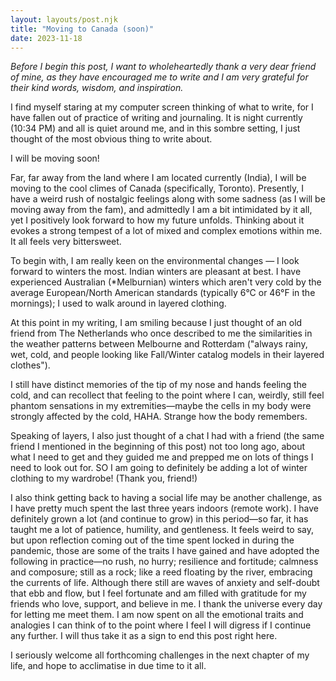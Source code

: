 ```yaml
---
layout: layouts/post.njk
title: "Moving to Canada (soon)"
date: 2023-11-18
---
```

_Before I begin this post, I want to wholeheartedly thank a very dear friend of mine, as they have encouraged me to write and I am very grateful for their kind words, wisdom, and inspiration._

I find myself staring at my computer screen thinking of what to write, for I have fallen out of practice of writing and journaling. It is night currently (10:34 PM) and all is quiet around me, and in this sombre setting, I just thought of the most obvious thing to write about.

I will be moving soon!

Far, far away from the land where I am located currently (India), I will be moving to the cool climes of Canada (specifically, Toronto). Presently, I have a weird rush of nostalgic feelings along with some sadness (as I will be moving away from the fam), and admittedly I am a bit intimidated by it all, yet I positively look forward to how my future unfolds. Thinking about it evokes a strong tempest of a lot of mixed and complex emotions within me. It all feels very bittersweet.

To begin with, I am really keen on the environmental changes — I look forward to winters the most. Indian winters are pleasant at best. I have experienced Australian (*Melburnian) winters which aren't very cold by the average European/North American standards (typically 6°C or 46°F in the mornings); I used to walk around in layered clothing. 

At this point in my writing, I am smiling because I just thought of an old friend from The Netherlands who once described to me the similarities in the weather patterns between Melbourne and Rotterdam ("always rainy, wet, cold, and people looking like Fall/Winter catalog models in their layered clothes"). 

I still have distinct memories of the tip of my nose and hands feeling the cold, and can recollect that feeling to the point where I can, weirdly, still feel phantom sensations in my extremities—maybe the cells in my body were strongly affected by the cold, HAHA. Strange how the body remembers.

Speaking of layers, I also just thought of a chat I had with a friend (the same friend I mentioned in the beginning of this post) not too long ago, about what I need to get and they guided me and prepped me on lots of things I need to look out for. SO I am going to definitely be adding a lot of winter clothing to my wardrobe! (Thank you, friend!)

I also think getting back to having a social life may be another challenge, as I have pretty much spent the last three years indoors (remote work). I have definitely grown a lot (and continue to grow) in this period—so far, it has taught me a lot of patience, humility, and gentleness. It feels weird to say, but upon reflection coming out of the time spent locked in during the pandemic, those are some of the traits I have gained and have adopted the following in practice—no rush, no hurry; resilience and fortitude; calmness and composure; still as a rock; like a reed floating by the river, embracing the currents of life. Although there still are waves of anxiety and self-doubt that ebb and flow, but I feel fortunate and am filled with gratitude for my friends who love, support, and believe in me. I thank the universe every day for letting me meet them. I am now spent on all the emotional traits and analogies I can think of to the point where I feel I will digress if I continue any further. I will thus take it as a sign to end this post right here.

I seriously welcome all forthcoming challenges in the next chapter of my life, and hope to acclimatise in due time to it all. 
